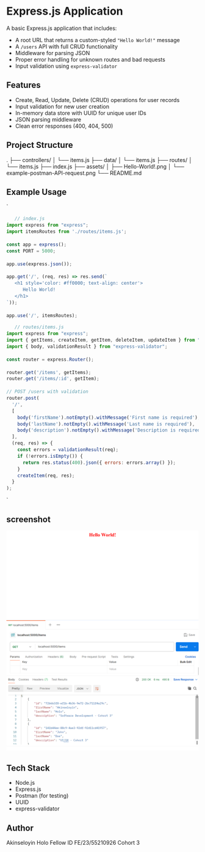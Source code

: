 # Express.js Application

A basic Express.js application that includes:
 - A root URL that returns a custom-styled `"Hello World!"` message
 - A `/users` API with full CRUD functionality
 - Middleware for parsing JSON
 - Proper error handling for unknown routes and bad requests
 - Input validation using `express-validator`

## Features
- Create, Read, Update, Delete (CRUD) operations for user records
- Input validation for new user creation
- In-memory data store with UUID for unique user IDs
- JSON parsing middleware
- Clean error responses (400, 404, 500)

## Project Structure
.
├── controllers/
│   └── items.js
├── data/
│   └── items.js
├── routes/
│   └── items.js
├── index.js
├── assets/
│   ├── Hello-World!.png
│   └── example-postman-API-request.png
└── README.md

## Example Usage
`
<!-- index.js -->
```js
   // index.js
import express from "express";
import itemsRoutes from './routes/items.js';

const app = express();  
const PORT = 5000;

app.use(express.json());

app.get('/', (req, res) => res.send(`
   <h1 style='color: #ff0000; text-align: center'>
      Hello World!
   </h1>
`));

app.use('/', itemsRoutes);
```

<!-- routes/items.js -->
```js
   // routes/items.js
import express from "express";
import { getItems, createItem, getItem, deleteItem, updateItem } from "../controllers/items.js";
import { body, validationResult } from "express-validator";

const router = express.Router();

router.get('/items', getItems);
router.get('/items/:id', getItem);

// POST /users with validation
router.post(
  '/',
  [
    body('firstName').notEmpty().withMessage('First name is required'),
    body('lastName').notEmpty().withMessage('Last name is required'),
    body('description').notEmpty().withMessage('Description is required')
  ],
  (req, res) => {
    const errors = validationResult(req);
    if (!errors.isEmpty()) {
      return res.status(400).json({ errors: errors.array() });
    }
    createItem(req, res);
  }
);
```
`
## screenshot
![root url responding with "Hello World!"](./assets/Hello-World!.png)
![Example of API request using Postman tool](./assets/example-postman-API-request.png)


## Tech Stack
- Node.js
- Express.js
- Postman (for testing)
- UUID
- express-validator

## Author
Akinseloyin Holo
Fellow ID
FE/23/55210926
Cohort 3

